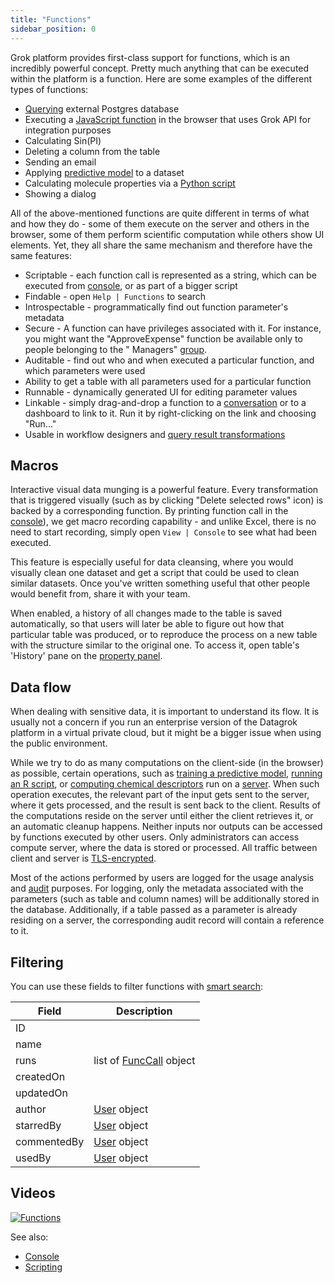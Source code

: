 ```yaml
---
title: "Functions"
sidebar_position: 0
---
```


Grok platform provides first-class support for functions, which is an incredibly powerful concept. Pretty much anything
that can be executed within the platform is a function. Here are some examples of the different types of functions:

* [Querying](../../access/data-query.md) external Postgres database
* Executing a [JavaScript function](../../develop/develop.md) in the browser that uses Grok API for integration purposes
* Calculating Sin(PI)
* Deleting a column from the table
* Sending an email
* Applying [predictive model](../../learn/predictive-modeling.md) to a dataset
* Calculating molecule properties via a [Python script](../../compute/scripting.md)
* Showing a dialog

All of the above-mentioned functions are quite different in terms of what and how they do - some of them execute on the
server and others in the browser, some of them perform scientific computation while others show UI elements. Yet, they
all share the same mechanism and therefore have the same features:

* Scriptable - each function call is represented as a string, which can be executed
  from [console](../../datagrok/navigation.md#console), or as part of a bigger script
* Findable - open `Help | Functions` to search
* Introspectable - programmatically find out function parameter's metadata
* Secure - A function can have privileges associated with it. For instance, you might want the
  "ApproveExpense" function be available only to people belonging to the "
  Managers" [group](../../govern/group.md).
* Auditable - find out who and when executed a particular function, and which parameters were used
* Ability to get a table with all parameters used for a particular function
* Runnable - dynamically generated UI for editing parameter values
* Linkable - simply drag-and-drop a function to a [conversation](../../collaborate/chat.md) or to a dashboard to link to
  it. Run it by right-clicking on the link and choosing "Run..."
* Usable in workflow designers and [query result transformations](../../transform/recipe-editor.md)

## Macros

Interactive visual data munging is a powerful feature. Every transformation that is triggered visually
(such as by clicking "Delete selected rows" icon) is backed by a corresponding function. By printing function call in
the [console](../../datagrok/navigation.md#console)), we get macro recording capability - and unlike Excel, there is no
need to start recording, simply open `View | Console` to see what had been executed.

This feature is especially useful for data cleansing, where you would visually clean one dataset and get a script that
could be used to clean similar datasets. Once you've written something useful that other people would benefit from,
share it with your team.

When enabled, a history of all changes made to the table is saved automatically, so that users will later be able to
figure out how that particular table was produced, or to reproduce the process on a new table with the structure similar
to the original one. To access it, open table's 'History' pane on
the [property panel](../../datagrok/navigation.md#properties).

## Data flow

When dealing with sensitive data, it is important to understand its flow. It is usually not a concern if you run an
enterprise version of the Datagrok platform in a virtual private cloud, but it might be a bigger issue when using the
public environment.

While we try to do as many computations on the client-side (in the browser) as possible, certain operations, such as
[training a predictive model](../../learn/predictive-modeling.md),
[running an R script](../../compute/scripting.md), or
[computing chemical descriptors](../../domains/chem/cheminformatics.md#descriptors-and-fingerprints)
run on a [server](../../develop/admin/architecture.md#compute-engine). When such operation executes, the
relevant part of the input gets sent to the server, where it gets processed, and the result is sent back to the client.
Results of the computations reside on the server until either the client retrieves it, or an automatic cleanup happens.
Neither inputs nor outputs can be accessed by functions executed by other users. Only administrators can access compute
server, where the data is stored or processed. All traffic between client and server
is [TLS-encrypted](https://en.wikipedia.org/wiki/Transport_Layer_Security).

Most of the actions performed by users are logged for the usage analysis and [audit](../../govern/audit.md) purposes.
For logging, only the metadata associated with the parameters (such as table and column names) will be additionally
stored in the database. Additionally, if a table passed as a parameter is already residing on a server, the
corresponding audit record will contain a reference to it.

## Filtering

You can use these fields to filter functions with [smart search](../smart-search.md):

| Field       | Description                                 |
|-------------|---------------------------------------------|
| ID          |                                             |
| name        |                                             |
| runs        | list of [FuncCall](function-call.md) object |
| createdOn   |                                             |
| updatedOn   |                                             |
| author      | [User](../../govern/user.md) object         |
| starredBy   | [User](../../govern/user.md) object         |
| commentedBy | [User](../../govern/user.md) object         |
| usedBy      | [User](../../govern/user.md) object         |

## Videos

[![Functions](../../uploads/youtube/functions.png "Open on Youtube")](https://www.youtube.com/watch?v=p7_qOU_IzLM&t=724s)

See also:

* [Console](../../datagrok/navigation.md#console)
* [Scripting](../../compute/scripting.md)
